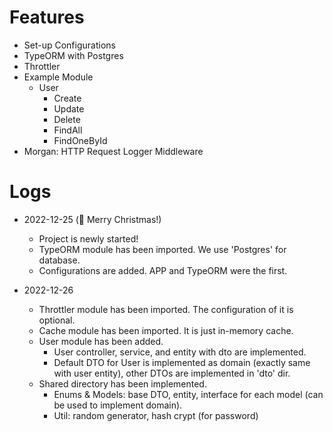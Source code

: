 # Features

-   Set-up Configurations
-   TypeORM with Postgres
-   Throttler
-   Example Module
    -   User
        -   Create
        -   Update
        -   Delete
        -   FindAll
        -   FindOneById
-   Morgan: HTTP Request Logger Middleware

# Logs

-   2022-12-25 (🙏 Merry Christmas!)

    -   Project is newly started!
    -   TypeORM module has been imported. We use 'Postgres' for database.
    -   Configurations are added. APP and TypeORM were the first.

-   2022-12-26
    -   Throttler module has been imported. The configuration of it is optional.
    -   Cache module has been imported. It is just in-memory cache.
    -   User module has been added.
        -   User controller, service, and entity with dto are implemented.
        -   Default DTO for User is implemented as domain (exactly same with user entity), other DTOs are implemented in 'dto' dir.
    -   Shared directory has been implemented.
        -   Enums & Models: base DTO, entity, interface for each model (can be used to implement domain).
        -   Util: random generator, hash crypt (for password)

